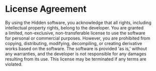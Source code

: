 # License Agreement

By using the Hidden software, you acknowledge that all rights, including  
intellectual property rights, belong to the developer. You are granted  
a limited, non-exclusive, non-transferable license to use the software  
for personal or commercial purposes. However, you are prohibited from  
copying, distributing, modifying, decompiling, or creating derivative  
works based on the software. The software is provided 'as is,' without  
any warranties, and the developer is not responsible for any damages  
resulting from its use. This license may be terminated if any terms are  
violated.
